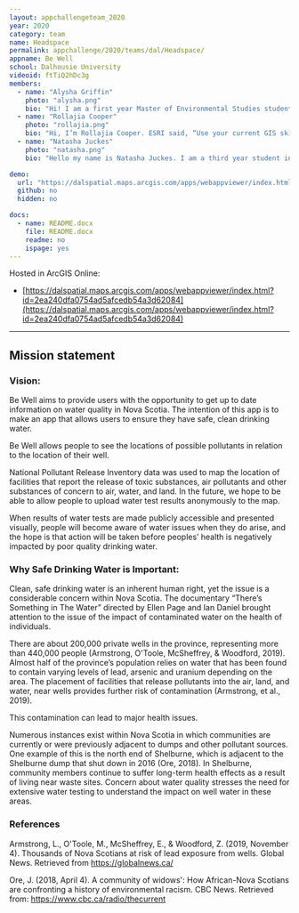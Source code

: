 ```yaml
---
layout: appchallengeteam_2020
year: 2020
category: team
name: Headspace
permalink: appchallenge/2020/teams/dal/Headspace/
appname: Be Well
school: Dalhousie University
videoid: ftTiQ2hDc3g
members:
  - name: "Alysha Griffin"
    photo: "alysha.png"
    bio: "Hi! I am a first year Master of Environmental Studies student at Dalhousie University. I previously completed my undergraduate degree with a major in Geography and Psychology. I have a passion for spatial and social science, and I hope to integrate both within my thesis research to the topic of connectivity conservation within Nova Scotia! I enjoy hiking, painting, and spending time with my dog, Arrow and cat, Peeko. I am excited to be part of this challenge and to learn more about the application of GIS to the topic of health."
  - name: "Rollajia Cooper"
    photo: "rollajia.png"
    bio: "Hi, I’m Rollajia Cooper. ESRI said, “Use your current GIS skills to create an app and you could win $500,” and I said, “Why not?” This app challenge is an exciting opportunity to put what I’ve learned about the tools and theories of spatial analysis to the test. This group, Headspace, can combine our different strengths and perspectives to create something that actually impacts people. At the end of it all I want to feel like, “Yeah... this is why I do... what i do.”"
  - name: "Natasha Juckes"
    photo: "natasha.png"
    bio: "Hello my name is Natasha Juckes. I am a third year student in the Bachelor of Community Design and am currently working on my GIS certificate at Dalhousie University. I am interested in how planning can impact human and environmental health. In my spare time I like to draw, blacksmith, and explore nature. This challenge will be an exciting way to see how GIS can help improve our health and I look forward to working with my team!"

demo:
  url: "https://dalspatial.maps.arcgis.com/apps/webappviewer/index.html?id=2ea240dfa0754ad5afcedb54a3d62084"
  github: no
  hidden: no

docs:
  - name: README.docx
    file: README.docx
    readme: no
    ispage: yes
---
```


Hosted in ArcGIS Online:

- [https://dalspatial.maps.arcgis.com/apps/webappviewer/index.html?id=2ea240dfa0754ad5afcedb54a3d62084](https://dalspatial.maps.arcgis.com/apps/webappviewer/index.html?id=2ea240dfa0754ad5afcedb54a3d62084)

---

## Mission statement

### Vision: 
Be Well aims to provide users with the opportunity to get up to date information on water quality in Nova Scotia. The intention of this app is to make an app that allows users to ensure they have safe, clean drinking water. 

Be Well allows people to see the locations of possible pollutants in relation to the location of their well.  

National Pollutant Release Inventory data was used to map the location of facilities that report the release of toxic substances, air pollutants and other substances of concern to air, water, and land. In the future, we hope to be able to allow people to upload water test results anonymously to the map.  

When results of water tests are made publicly accessible and presented visually, people will become aware of water issues when they do arise, and the hope is that action will be taken before peoples’ health is negatively impacted by poor quality drinking water. 

### Why Safe Drinking Water is Important: 
Clean, safe drinking water is an inherent human right, yet the issue is a considerable concern within Nova Scotia. The documentary “There’s Something in The Water” directed by Ellen Page and Ian Daniel brought attention to the issue of the impact of contaminated water on the health of individuals.   

There are about 200,000 private wells in the province, representing more than 440,000 people (Armstrong, O'Toole, McSheffrey, & Woodford, 2019). Almost half of the province’s population relies on water that has been found to contain varying levels of lead, arsenic and uranium depending on the area. The placement of facilities that release pollutants into the air, land, and water, near wells provides further risk of contamination (Armstrong, et al., 2019).  

This contamination can lead to major health issues.  

Numerous instances exist within Nova Scotia in which communities are currently or were previously adjacent to dumps and other pollutant sources. One example of this is the north end of Shelburne, which is adjacent to the Shelburne dump that shut down in 2016 (Ore, 2018). In Shelburne, community members continue to suffer long-term health effects as a result of living near waste sites. Concern about water quality stresses the need for extensive water testing to understand the impact on well water in these areas. 

### References
Armstrong, L., O'Toole, M., McSheffrey, E., & Woodford, Z. (2019, November 4). Thousands of Nova Scotians at risk of lead exposure from wells. Global News. Retrieved from https://globalnews.ca/ 

Ore, J. (2018, April 4). A community of widows': How African-Nova Scotians are confronting a history of environmental racism. CBC News. Retrieved from: https://www.cbc.ca/radio/thecurrent  

